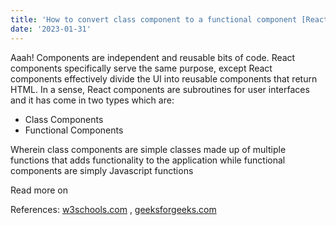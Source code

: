 ```yaml
---
title: 'How to convert class component to a functional component [ReactJS]'
date: '2023-01-31'
---
```


Aaah! Components are independent and reusable bits of code. React components specifically serve the same purpose, except React components effectively divide the UI into reusable components that return HTML. In a sense, React components are subroutines for user interfaces and it has come in two types which are:
- Class Components 
- Functional Components

Wherein class components are simple classes made up of multiple functions that adds functionality to the application while functional components are simply Javascript functions

Read more on

References: 
[w3schools.com](https://w3schools.com) , [geeksforgeeks.com](https://geeksforgeeks.com)